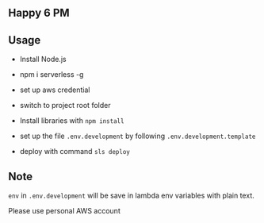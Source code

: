 ## Happy 6 PM

## Usage

- Install Node.js

- npm i serverless -g

- set up aws credential

- switch to project root folder

- Install libraries with `npm install`

- set up the file `.env.development` by following `.env.development.template`

- deploy with command `sls deploy`

## Note

`env` in `.env.development` will be save in lambda env variables with plain text.

Please use personal AWS account